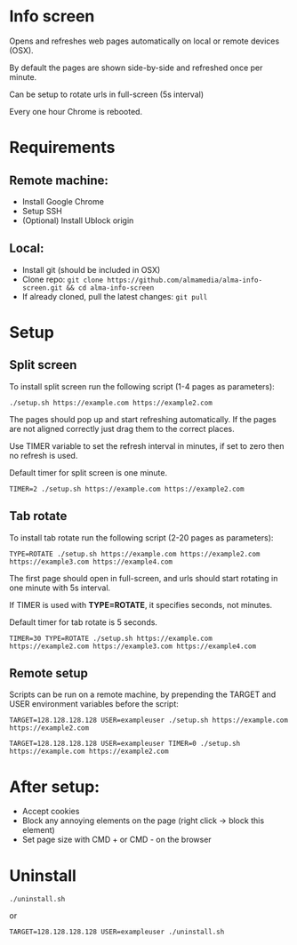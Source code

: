 # Info screen
Opens and refreshes web pages automatically on local or remote devices (OSX).

By default the pages are shown side-by-side and refreshed once per minute.

Can be setup to rotate urls in full-screen (5s interval)

Every one hour Chrome is rebooted.

# Requirements
## Remote machine:
* Install Google Chrome
* Setup SSH
* (Optional) Install Ublock origin

## Local:
* Install git (should be included in OSX)
* Clone repo: `git clone https://github.com/almamedia/alma-info-screen.git && cd alma-info-screen`
* If already cloned, pull the latest changes: `git pull`

# Setup
## Split screen
To install split screen run the following script (1-4 pages as parameters):

`./setup.sh https://example.com https://example2.com`

The pages should pop up and start refreshing automatically.
If the pages are not aligned correctly just drag them to the correct places.

Use TIMER variable to set the refresh interval in minutes, if set to zero then no refresh is used.

Default timer for split screen is one minute.

`TIMER=2 ./setup.sh https://example.com https://example2.com`

## Tab rotate
To install tab rotate run the following script (2-20 pages as parameters):

`TYPE=ROTATE ./setup.sh https://example.com https://example2.com https://example3.com https://example4.com`

The first page should open in full-screen, and urls should start rotating in one minute with 5s interval.

If TIMER is used with **TYPE=ROTATE**, it specifies seconds, not minutes.

Default timer for tab rotate is 5 seconds.

`TIMER=30 TYPE=ROTATE ./setup.sh https://example.com https://example2.com https://example3.com https://example4.com`

## Remote setup

Scripts can be run on a remote machine, by prepending the TARGET and USER environment variables before the script:

`TARGET=128.128.128.128 USER=exampleuser ./setup.sh https://example.com https://example2.com`

`TARGET=128.128.128.128 USER=exampleuser TIMER=0 ./setup.sh https://example.com https://example2.com`

# After setup:
* Accept cookies
* Block any annoying elements on the page (right click -> block this element)
* Set page size with CMD + or CMD - on the browser

# Uninstall

`./uninstall.sh`

or

`TARGET=128.128.128.128 USER=exampleuser ./uninstall.sh`
